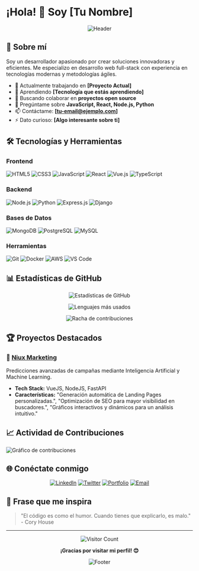 # ¡Hola! 👋 Soy [Tu Nombre]

<div align="center">

![Header](https://capsule-render.vercel.app/api?type=waving&color=gradient&height=200&section=header&text=Desarrollador%20Full%20Stack&fontSize=80&fontAlignY=35&animation=twinkling&fontColor=ffffff)

</div>

## 🚀 Sobre mí

Soy un desarrollador apasionado por crear soluciones innovadoras y eficientes. Me especializo en desarrollo web full-stack con experiencia en tecnologías modernas y metodologías ágiles.

- 🔭 Actualmente trabajando en **[Proyecto Actual]**
- 🌱 Aprendiendo **[Tecnología que estás aprendiendo]**
- 👯 Buscando colaborar en **proyectos open source**
- 💬 Pregúntame sobre **JavaScript, React, Node.js, Python**
- 📫 Contáctame: **[tu-email@ejemplo.com]**
- ⚡ Dato curioso: **[Algo interesante sobre ti]**

## 🛠️ Tecnologías y Herramientas

### Frontend
![HTML5](https://img.shields.io/badge/HTML5-E34F26?style=for-the-badge&logo=html5&logoColor=white)
![CSS3](https://img.shields.io/badge/CSS3-1572B6?style=for-the-badge&logo=css3&logoColor=white)
![JavaScript](https://img.shields.io/badge/JavaScript-F7DF1E?style=for-the-badge&logo=javascript&logoColor=black)
![React](https://img.shields.io/badge/React-20232A?style=for-the-badge&logo=react&logoColor=61DAFB)
![Vue.js](https://img.shields.io/badge/Vue.js-35495E?style=for-the-badge&logo=vuedotjs&logoColor=4FC08D)
![TypeScript](https://img.shields.io/badge/TypeScript-007ACC?style=for-the-badge&logo=typescript&logoColor=white)

### Backend
![Node.js](https://img.shields.io/badge/Node.js-43853D?style=for-the-badge&logo=node.js&logoColor=white)
![Python](https://img.shields.io/badge/Python-3776AB?style=for-the-badge&logo=python&logoColor=white)
![Express.js](https://img.shields.io/badge/Express.js-404D59?style=for-the-badge)
![Django](https://img.shields.io/badge/Django-092E20?style=for-the-badge&logo=django&logoColor=white)

### Bases de Datos
![MongoDB](https://img.shields.io/badge/MongoDB-4EA94B?style=for-the-badge&logo=mongodb&logoColor=white)
![PostgreSQL](https://img.shields.io/badge/PostgreSQL-316192?style=for-the-badge&logo=postgresql&logoColor=white)
![MySQL](https://img.shields.io/badge/MySQL-00000F?style=for-the-badge&logo=mysql&logoColor=white)

### Herramientas
![Git](https://img.shields.io/badge/Git-F05032?style=for-the-badge&logo=git&logoColor=white)
![Docker](https://img.shields.io/badge/Docker-2496ED?style=for-the-badge&logo=docker&logoColor=white)
![AWS](https://img.shields.io/badge/Amazon_AWS-232F3E?style=for-the-badge&logo=amazon-aws&logoColor=white)
![VS Code](https://img.shields.io/badge/Visual_Studio_Code-0078D4?style=for-the-badge&logo=visual%20studio%20code&logoColor=white)

## 📊 Estadísticas de GitHub

<div align="center">

![Estadísticas de GitHub](https://github-readme-stats.vercel.app/api?username=[Angel-Guxman]&show_icons=true&theme=radical&hide_border=true&count_private=true)

![Lenguajes más usados](https://github-readme-stats.vercel.app/api/top-langs/?username=[Angel-Guxman]&layout=compact&theme=radical&hide_border=true)

![Racha de contribuciones](https://github-readme-streak-stats.herokuapp.com/?user=[Angel-Guxman]&theme=radical&hide_border=true)

</div>

## 🏆 Proyectos Destacados

### 🌟 [Niux Marketing](http://40.233.24.58:8010/)
Predicciones avanzadas de campañas mediante Inteligencia Artificial y Machine Learning.
- **Tech Stack:** VueJS, NodeJS, FastAPI
- **Características:**      "Generación automática de Landing Pages personalizadas.",
      "Optimización de SEO para mayor visibilidad en buscadores.",
      "Gráficos interactivos y dinámicos para un análisis intuitivo."
  

## 📈 Actividad de Contribuciones

![Gráfico de contribuciones](https://github-readme-activity-graph.vercel.app/graph?username=[Angel-Guxman]&theme=react-dark&bg_color=20232a&hide_border=true)


## 🌐 Conéctate conmigo

<div align="center">

[![LinkedIn](https://img.shields.io/badge/LinkedIn-0077B5?style=for-the-badge&logo=linkedin&logoColor=white)](https://www.linkedin.com/in/angel-manuel-guzman-hoil-ba63182b4/)
[![Twitter](https://img.shields.io/badge/Twitter-1DA1F2?style=for-the-badge&logo=twitter&logoColor=white)](https://twitter.com/Angel57936234)
[![Portfolio](https://img.shields.io/badge/Portfolio-FF5722?style=for-the-badge&logo=todoist&logoColor=white)](https://portfolio-astro-angel-guxmans-projects.vercel.app/)
[![Email](https://img.shields.io/badge/Email-D14836?style=for-the-badge&logo=gmail&logoColor=white)](mailto:angelguzman10911@gmail.com)

</div>

## 💭 Frase que me inspira

> "El código es como el humor. Cuando tienes que explicarlo, es malo." - Cory House

---

<div align="center">

![Visitor Count](https://profile-counter.glitch.me/[tu-username]/count.svg)

**¡Gracias por visitar mi perfil! 😊**

![Footer](https://capsule-render.vercel.app/api?type=waving&color=gradient&height=100&section=footer)

</div>
